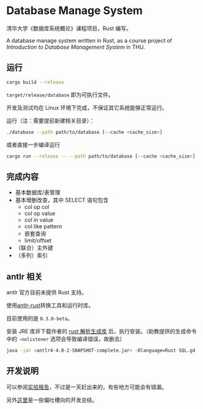 # Database Manage System

清华大学《数据库系统概论》课程项目，Rust 编写。

A database manage system written in Rust, as a course project of *Introduction to Database Management System* in THU.

## 运行

``` bash
cargo build --release
```

`target/release/database` 即为可执行文件。

开发及测试均在 Linux 环境下完成，不保证其它系统能够正常运行。

运行（注：需要提前新建相关目录）：

``` bash
./database --path path/to/database [--cache <cache_size>]
```

或者直接一步编译运行

``` bash
cargo run --release -- --path path/to/database [--cache <cache_size>]
```

## 完成内容

+ 基本数据库/表管理
+ 基本增删改查，其中 SELECT 语句包含
  - col op col
  - col op value
  - col in value
  - col like pattern
  - 嵌套查询
  - limit/offset
+ （联合）主外键
+ （多列）索引

## antlr 相关

antlr 官方目前未提供 Rust 支持。

使用[antlr-rust](https://crates.io/crates/antlr-rust)转换工具和运行时库。

目前使用的是 `0.3.0-beta`。

安装 JRE 库并下载作者的 [rust 解析生成库](https://github.com/rrevenantt/antlr4/tree/rust-target) 后，执行安装。（助教提供的生成命令中的 `-nolistener` 选项会导致编译错误，故删去）

```bash
java -jar <antlr4-4.8-2-SNAPSHOT-complete.jar> -Dlanguage=Rust SQL.g4  -visitor -o parser
```

## 开发说明

可以参阅[实验报告](/report.pdf)，不过是一天赶出来的，有些地方可能会有错漏。

另外[这里](/dev.md)是一些偏吐槽向的开发总结。
